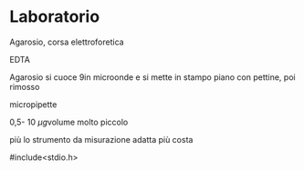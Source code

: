 # Laboratorio

Agarosio, corsa elettroforetica


EDTA

Agarosio si cuoce 9in microonde e si mette in stampo piano con pettine, poi rimosso

micropipette

0,5- 10 $\mu g$volume molto piccolo

più lo strumento da misurazione adatta più costa


#include<stdio.h> 


<!--stackedit_data:
eyJoaXN0b3J5IjpbMTMzMTMyNTcyMCwtMzQ0ODM2NzA4LC03Nj
kzNzQyNTJdfQ==
-->